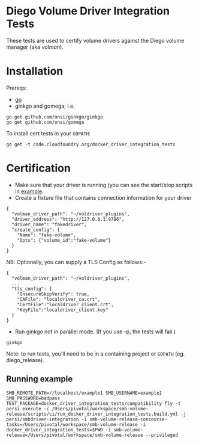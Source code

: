 # Diego Volume Driver Integration Tests
These tests are used to certify volume drivers against the Diego volume manager (aka *volman*).
# Installation

Prereqs:
- [go](https://golang.org/dl/)
- ginkgo and gomega; i.e.
```
go get github.com/onsi/ginkgo/ginkgo
go get github.com/onsi/gomega
```
To install cert tests in your `GOPATH`:
```
go get -t code.cloudfoundry.org/docker_driver_integration_tests
```

# Certification

- Make sure that your driver is running (you can see the start/stop scripts in [example](example/).
- Create a fixture file that contains connection information for your driver

```
{
  "volman_driver_path": "~/voldriver_plugins",
  "driver_address": "http://127.0.0.1:9786",
  "driver_name": "fakedriver",
  "create_config": {
    "Name": "fake-volume",
    "Opts": {"volume_id":"fake-volume"}
  }
}
```
NB: Optionally, you can supply a TLS Config as follows:-
```
{
  "volman_driver_path": "~/voldriver_plugins",
  ...
  "tls_config": {
    "InsecureSkipVerify": true,
    "CAFile": "localdriver_ca.crt",
    "CertFile":"localdriver_client.crt",
    "KeyFile":"localdriver_client.key"
  }
}
```
- Run ginkgo not in parallel mode.  (If you use -p, the tests will fail.)

```
ginkgo
```

Note: to run tests, you'll need to be in a containing project or `GOPATH` (eg. diego_release).

## Running example
```
SMB_REMOTE_PATH=//localhost/example1 SMB_USERNAME=example1 SMB_PASSWORD=badpass TEST_PACKAGE=docker_driver_integration_tests/compatibility fly -t persi execute -c /Users/pivotal/workspace/smb-volume-release/scripts/ci/run_docker_driver_integration_tests.build.yml -j persi/smbdriver-integration -i smb-volume-release-concourse-tasks=/Users/pivotal/workspace/smb-volume-release -i docker_driver_integration_tests=$PWD -i smb-volume-release=/Users/pivotal/workspace/smb-volume-release --privileged
```
